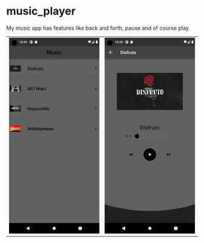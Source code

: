 # music_player
My music app has features like back and forth, pause and of course play.
<table>
<tr><td><img src="https://github.com/Gizemkaragozlu/Music_Player/blob/main/Screenshot_1671272952.png"/></td><td><img src="https://github.com/Gizemkaragozlu/Music_Player/blob/main/Screenshot_1671272957.png"/></td></tr>
</table>
